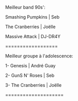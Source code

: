 Meilleur band 90s':


Smashing Pumpkins | Seb

The Cranberries | Joëlle

Massive Attack | DJ-DR4Y

==================

Meilleur groupe à l'adolescence:
 

1- Genesis | André Guay

2- GunS N' Roses | Seb

3- The Cranberries | Joëlle

====================
